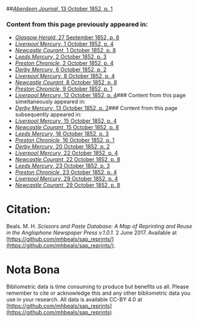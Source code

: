 ##[*Aberdeen Journal*, 13 October 1852, p. 1](https://mhbeals.github.io/sap_html/Aberdeen-Journal/Aberdeen-Journal-13-October-1852-p-1)

### Content from this page previously appeared in:
+ [*Glasgow Herald*, 27 September 1852, p. 8](https://mhbeals.github.io/sap_html/Glasgow-Herald/Glasgow-Herald-27-September-1852-p-8)
+ [*Liverpool Mercury*, 1 October 1852, p. 4](https://mhbeals.github.io/sap_html/Liverpool-Mercury/Liverpool-Mercury-1-October-1852-p-4)
+ [*Newcastle Courant*, 1 October 1852, p. 8](https://mhbeals.github.io/sap_html/Newcastle-Courant/Newcastle-Courant-1-October-1852-p-8)
+ [*Leeds Mercury*, 2 October 1852, p. 3](https://mhbeals.github.io/sap_html/Leeds-Mercury/Leeds-Mercury-2-October-1852-p-3)
+ [*Preston Chronicle*, 2 October 1852, p. 4](https://mhbeals.github.io/sap_html/Preston-Chronicle/Preston-Chronicle-2-October-1852-p-4)
+ [*Derby Mercury*, 6 October 1852, p. 2](https://mhbeals.github.io/sap_html/Derby-Mercury/Derby-Mercury-6-October-1852-p-2)
+ [*Liverpool Mercury*, 8 October 1852, p. 4](https://mhbeals.github.io/sap_html/Liverpool-Mercury/Liverpool-Mercury-8-October-1852-p-4)
+ [*Newcastle Courant*, 8 October 1852, p. 8](https://mhbeals.github.io/sap_html/Newcastle-Courant/Newcastle-Courant-8-October-1852-p-8)
+ [*Preston Chronicle*, 9 October 1852, p. 1](https://mhbeals.github.io/sap_html/Preston-Chronicle/Preston-Chronicle-9-October-1852-p-1)
+ [*Liverpool Mercury*, 12 October 1852, p. 4](https://mhbeals.github.io/sap_html/Liverpool-Mercury/Liverpool-Mercury-12-October-1852-p-4)### Content from this page simeltaneously appeared in:
+ [*Derby Mercury*, 13 October 1852, p. 2](https://mhbeals.github.io/sap_html/Derby-Mercury/Derby-Mercury-13-October-1852-p-2)### Content from this page subsequently appeared in:
+ [*Liverpool Mercury*, 15 October 1852, p. 4](https://mhbeals.github.io/sap_html/Liverpool-Mercury/Liverpool-Mercury-15-October-1852-p-4)
+ [*Newcastle Courant*, 15 October 1852, p. 8](https://mhbeals.github.io/sap_html/Newcastle-Courant/Newcastle-Courant-15-October-1852-p-8)
+ [*Leeds Mercury*, 16 October 1852, p. 3](https://mhbeals.github.io/sap_html/Leeds-Mercury/Leeds-Mercury-16-October-1852-p-3)
+ [*Preston Chronicle*, 16 October 1852, p. 1](https://mhbeals.github.io/sap_html/Preston-Chronicle/Preston-Chronicle-16-October-1852-p-1)
+ [*Derby Mercury*, 20 October 1852, p. 2](https://mhbeals.github.io/sap_html/Derby-Mercury/Derby-Mercury-20-October-1852-p-2)
+ [*Liverpool Mercury*, 22 October 1852, p. 4](https://mhbeals.github.io/sap_html/Liverpool-Mercury/Liverpool-Mercury-22-October-1852-p-4)
+ [*Newcastle Courant*, 22 October 1852, p. 8](https://mhbeals.github.io/sap_html/Newcastle-Courant/Newcastle-Courant-22-October-1852-p-8)
+ [*Leeds Mercury*, 23 October 1852, p. 3](https://mhbeals.github.io/sap_html/Leeds-Mercury/Leeds-Mercury-23-October-1852-p-3)
+ [*Preston Chronicle*, 23 October 1852, p. 4](https://mhbeals.github.io/sap_html/Preston-Chronicle/Preston-Chronicle-23-October-1852-p-4)
+ [*Liverpool Mercury*, 29 October 1852, p. 4](https://mhbeals.github.io/sap_html/Liverpool-Mercury/Liverpool-Mercury-29-October-1852-p-4)
+ [*Newcastle Courant*, 29 October 1852, p. 8](https://mhbeals.github.io/sap_html/Newcastle-Courant/Newcastle-Courant-29-October-1852-p-8)
                    
# Citation: 

Beals. M. H. *Scissors and Paste Database: A Map of Reprinting and Reuse in the Anglophone Newspaper Press v.1.0.1.* 2 June 2017. Available at [https://github.com/mhbeals/sap_reprints/](https://github.com/mhbeals/sap_reprints/). 
                    
# Nota Bona

Bibliometric data is time consuming to produce but benefits us all. Please remember to cite or acknowledge this and any other bibliometric data you use in your research. All data is available CC-BY 4.0 at [https://github.com/mhbeals/sap_reprints](https://github.com/mhbeals/sap_reprints)